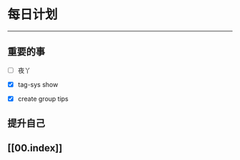 
# 每日计划
---
## 重要的事

- [ ]    夜丫
- [x]  tag-sys show
- [x] create group tips



## 提升自己

  



## [[00.index]]










